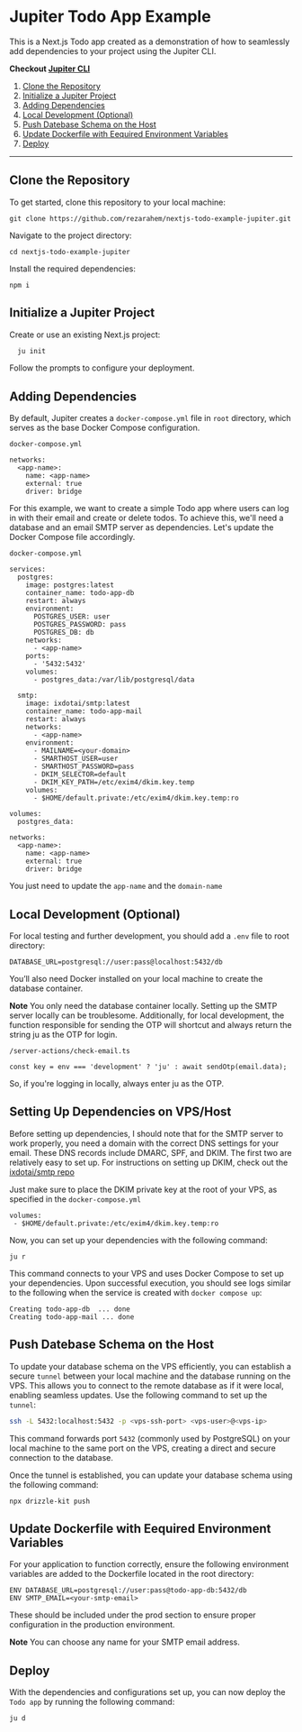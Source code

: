 # Jupiter Todo App Example

This is a Next.js Todo app created as a demonstration of how to seamlessly add dependencies to your project using the Jupiter CLI.

**Checkout [Jupiter CLI](https://www.npmjs.com/package/ju)**

1. [Clone the Repository](#clone-the-repository)
2. [Initialize a Jupiter Project](#initialize-a-jupiter-project)
3. [Adding Dependencies](#adding-dependencies)
4. [Local Development (Optional)](#local-development-optional)
5. [Push Datebase Schema on the Host](#push-datebase-schema-on-the-host)
6. [Update Dockerfile with Eequired Environment Variables](#update-dockerfile-with-eequired-environment-variables)
7. [Deploy](#deploy)

---

## Clone the Repository

To get started, clone this repository to your local machine:

```
git clone https://github.com/rezarahem/nextjs-todo-example-jupiter.git
```

Navigate to the project directory:

```
cd nextjs-todo-example-jupiter
```

Install the required dependencies:

```
npm i
```

## Initialize a Jupiter Project

Create or use an existing Next.js project:

```bash
  ju init
```

Follow the prompts to configure your deployment.

## Adding Dependencies

By default, Jupiter creates a `docker-compose.yml` file in `root` directory, which serves as the base Docker Compose configuration.

`docker-compose.yml`

```
networks:
  <app-name>:
    name: <app-name>
    external: true
    driver: bridge
```

For this example, we want to create a simple Todo app where users can log in with their email and create or delete todos. To achieve this, we'll need a database and an email SMTP server as dependencies. Let's update the Docker Compose file accordingly.

`docker-compose.yml`

```
services:
  postgres:
    image: postgres:latest
    container_name: todo-app-db
    restart: always
    environment:
      POSTGRES_USER: user
      POSTGRES_PASSWORD: pass
      POSTGRES_DB: db
    networks:
      - <app-name>
    ports:
      - '5432:5432'
    volumes:
      - postgres_data:/var/lib/postgresql/data

  smtp:
    image: ixdotai/smtp:latest
    container_name: todo-app-mail
    restart: always
    networks:
      - <app-name>
    environment:
      - MAILNAME=<your-domain>
      - SMARTHOST_USER=user
      - SMARTHOST_PASSWORD=pass
      - DKIM_SELECTOR=default
      - DKIM_KEY_PATH=/etc/exim4/dkim.key.temp
    volumes:
      - $HOME/default.private:/etc/exim4/dkim.key.temp:ro

volumes:
  postgres_data:

networks:
  <app-name>:
    name: <app-name>
    external: true
    driver: bridge
```

You just need to update the `app-name` and the `domain-name`

## Local Development (Optional)

For local testing and further development, you should add a `.env` file to root directory:

```
DATABASE_URL=postgresql://user:pass@localhost:5432/db
```

You’ll also need Docker installed on your local machine to create the database container.

**Note** You only need the database container locally. Setting up the SMTP server locally can be troublesome. Additionally, for local development, the function responsible for sending the OTP will shortcut and always return the string ju as the OTP for login.

`/server-actions/check-email.ts`

```
const key = env === 'development' ? 'ju' : await sendOtp(email.data);
```

So, if you're logging in locally, always enter ju as the OTP.

## Setting Up Dependencies on VPS/Host

Before setting up dependencies, I should note that for the SMTP server to work properly, you need a domain with the correct DNS settings for your email. These DNS records include DMARC, SPF, and DKIM. The first two are relatively easy to set up. For instructions on setting up DKIM, check out the [ixdotai/smtp repo](https://github.com/ix-ai/smtp?tab=readme-ov-file#enabling-dkim-support)

Just make sure to place the DKIM private key at the root of your VPS, as specified in the
`docker-compose.yml`

```
volumes:
 - $HOME/default.private:/etc/exim4/dkim.key.temp:ro
```

Now, you can set up your dependencies with the following command:

```
ju r
```

This command connects to your VPS and uses Docker Compose to set up your dependencies. Upon successful execution, you should see logs similar to the following when the service is created with `docker compose up`:

```
Creating todo-app-db  ... done
Creating todo-app-mail ... done
```

## Push Datebase Schema on the Host

To update your database schema on the VPS efficiently, you can establish a secure `tunnel` between your local machine and the database running on the VPS. This allows you to connect to the remote database as if it were local, enabling seamless updates. Use the following command to set up the `tunnel`:

```bash
ssh -L 5432:localhost:5432 -p <vps-ssh-port> <vps-user>@<vps-ip>
```

This command forwards port `5432` (commonly used by PostgreSQL) on your local machine to the same port on the VPS, creating a direct and secure connection to the database.

Once the tunnel is established, you can update your database schema using the following command:

```
npx drizzle-kit push
```

## Update Dockerfile with Eequired Environment Variables

For your application to function correctly, ensure the following environment variables are added to the Dockerfile located in the root directory:

```
ENV DATABASE_URL=postgresql://user:pass@todo-app-db:5432/db
ENV SMTP_EMAIL=<your-smtp-email>
```

These should be included under the prod section to ensure proper configuration in the production environment.

**Note** You can choose any name for your SMTP email address.

## Deploy

With the dependencies and configurations set up, you can now deploy the `Todo app` by running the following command:

```
ju d
```

